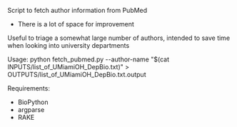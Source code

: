 Script to fetch author information from PubMed
 - There is a lot of space for improvement

Useful to triage a somewhat large number of authors, intended to save time when looking into university departments

Usage:
 python fetch_pubmed.py --author-name "$(cat INPUTS/list_of_UMiamiOH_DepBio.txt)" > OUTPUTS/list_of_UMiamiOH_DepBio.txt.output

Requirements:
 - BioPython
 - argparse
 - RAKE
